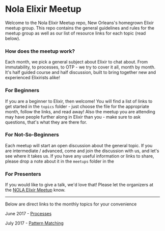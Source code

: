 # Nola Elixir Meetup

Welcome to the Nola Elixir Meetup repo, New Orleans's homegrown Elixir meetup group.  This repo contains the general guidelines and rules for the meetup group as well as our list of resource links for each topic (read below).

### How does the meetup work?

Each month, we pick a general subject about Elixir to chat about. From immutability, to processes, to OTP - we try to cover it all, month by month.  It's half guided course and half discussion, built to bring together new and experienced Elixirists alike!

### For Beginners

If you are a beginner to Elixir, then welcome! You will find a list of links to get started in the `topics` folder - just choose the file for the appropriate month, follow the links, and read away! Also the meetup you are attending may have people further along in Elixir than you - make sure to ask questions, that's what they are there for.

### For Not-So-Beginners

Each meetup will start an open discussion about the general topic.  If you are intermediate / advanced, come and join the discussion with us, and let's see where it takes us.  If you have any useful information or links to share, please drop a note about it in the `meetups` folder in the 

### For Presenters

If you would like to give a talk, we'd love that!  Please let the organizers at the [NOLA Elixir Meetup](https://www.meetup.com/Nola-Elixir-Meetup/) know. 

---

Below are direct links to the monthly topics for your convenience 

June 2017 - [Processes](topics/Processes.md)

July 2017 - [Pattern Matching](topics/PatternMatching.md)
